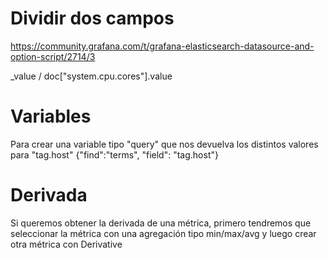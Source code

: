 # Dividir dos campos
https://community.grafana.com/t/grafana-elasticsearch-datasource-and-option-script/2714/3

_value / doc["system.cpu.cores"].value


# Variables
Para crear una variable tipo "query" que nos devuelva los distintos valores para "tag.host"
{"find":"terms", "field": "tag.host"}


# Derivada
Si queremos obtener la derivada de una métrica, primero tendremos que seleccionar la métrica con una agregación tipo min/max/avg y luego crear otra métrica con Derivative
